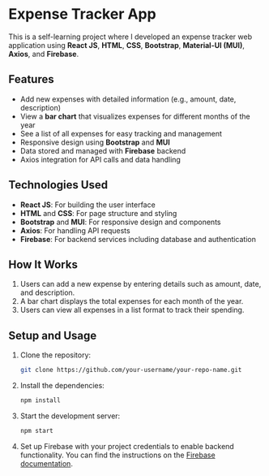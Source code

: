 # Expense Tracker App

This is a self-learning project where I developed an expense tracker web application using **React JS**, **HTML**, **CSS**, **Bootstrap**, **Material-UI (MUI)**, **Axios**, and **Firebase**.

## Features

- Add new expenses with detailed information (e.g., amount, date, description)
- View a **bar chart** that visualizes expenses for different months of the year
- See a list of all expenses for easy tracking and management
- Responsive design using **Bootstrap** and **MUI**
- Data stored and managed with **Firebase** backend
- Axios integration for API calls and data handling

## Technologies Used

- **React JS**: For building the user interface
- **HTML** and **CSS**: For page structure and styling
- **Bootstrap** and **MUI**: For responsive design and components
- **Axios**: For handling API requests
- **Firebase**: For backend services including database and authentication

## How It Works

1. Users can add a new expense by entering details such as amount, date, and description.
2. A bar chart displays the total expenses for each month of the year.
3. Users can view all expenses in a list format to track their spending.

## Setup and Usage

1. Clone the repository:
   ```bash
   git clone https://github.com/your-username/your-repo-name.git
   ```
2. Install the dependencies:
   ```bash
   npm install
   ```
3. Start the development server:
   ```bash
   npm start
   ```
4. Set up Firebase with your project credentials to enable backend functionality. You can find the instructions on the [Firebase documentation](https://firebase.google.com/docs).
